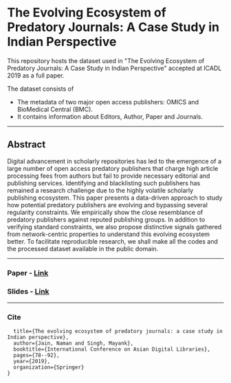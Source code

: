 # The Evolving Ecosystem of Predatory Journals: A Case Study in Indian Perspective

This repository hosts the dataset used in "The Evolving Ecosystem of Predatory Journals: A Case Study in Indian Perspective" accepted at ICADL 2019 as a full paper.

The dataset consists of 
- The metadata of two major open access publishers: OMICS and BioMedical Central (BMC).
- It contains information about Editors, Author, Paper and Journals. 

---------
## Abstract
Digital advancement in scholarly repositories has led to the emergence of a large number of open access predatory publishers that charge high article processing fees from authors but fail to provide necessary editorial and publishing services. Identifying and blacklisting such publishers has remained a research challenge due to the highly volatile scholarly publishing ecosystem. This paper presents a data-driven approach to study how potential predatory publishers are evolving and bypassing several regularity constraints. We empirically show the close resemblance of predatory publishers against reputed publishing groups. In addition to verifying standard constraints, we also propose distinctive signals gathered from network-centric properties to understand this evolving ecosystem better. To facilitate reproducible research, we shall make all the codes and the processed dataset available in the public domain.


--------
### Paper - [Link](https://link.springer.com/chapter/10.1007/978-3-030-34058-2_9)
### Slides - [Link](https://drive.google.com/file/d/11j6HBF3fDaM0oUAR4_TuC0wVRVSkuBwf/view?fbclid=IwAR2FtXBu1tNnxOEogM9qERpt4-b_PHwu3mIlSniFAlHOilFwbPTzefjFyt0)

-------
### Cite

```@inproceedings{jain2019evolving,
  title={The evolving ecosystem of predatory journals: a case study in Indian perspective},
  author={Jain, Naman and Singh, Mayank},
  booktitle={International Conference on Asian Digital Libraries},
  pages={78--92},
  year={2019},
  organization={Springer}
}
